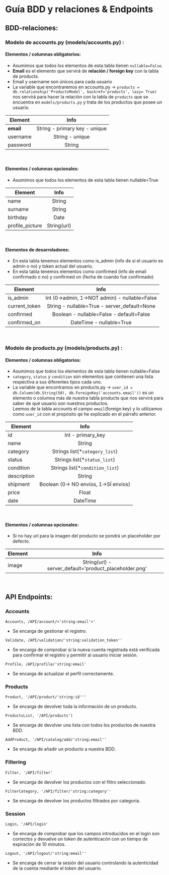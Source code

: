 # Guía BDD y relaciones & Endpoints
## BDD-relaciones:
### Modelo de accounts.py (models/accounts.py) :

#### Elementos / columnas obligatorios:

- Asumimos que todos los elementos de esta tabla tienen `nullable=False`.
- **Email** es el elemento que servirá de **relacíón / foreign key** con la tabla de products.
- Email y username son únicos para cada usuario
- La variable que encontraremos en accounts.py -> `products = db.relationship('ProductsModel', backref='products', lazy=
  True)` nos servirá para hacer la relación con la tabla de `products` que se encuentra en `models/products.py` y trata
  de los productos que posee un usuario.

| Element   |             Info              |
|-----------|:-----------------------------:|
| **email** | String - primary key - unique |
| username  |        String - unique        |
| password  |            String             |
 
<br>

#### Elementos / columnas opcionales:

- Asumimos que todos los elementos de esta tabla tienen nullable=True

| Element         |    Info     |
|-----------------|:-----------:|
| name            |   String    |
| surname         |   String    |
| birthday        |    Date     |
| profile_picture | String(url) |
 
<br>

#### Elementos de desarroladores:

- En esta tabla tenemos elementos como is_admin (info de si el usuario es admin o no) y token actual del usuario.
- En esta tabla tenemos elementos como confirmed (info de email confirmado o no) y confirmed on (fecha de cuando fue confirmado)

| Element       |                     Info                      |
|---------------|:---------------------------------------------:|
| is_admin      | Int (0->admin, 1->NOT admin) - nullable=False |
| current_token | String - nullable=True - server_default=None  |
| confirmed     |   Boolean - nullable=False - default=False    |
| confirmed_on  |           DateTime - nullable=True            |

<br>

###  Modelo de products.py (models/products.py) :

#### Elementos / columnas obligatorios:

- Asumimos que todos los elementos de esta tabla tienen nullable=False
- `category`, `status` y `condition` son elementos que contienen una lista respectiva a sus diferentes tipos cada uno.
- La variable que encontramos en products.py -> `user_id = db.Column(db.String(50), db.ForeignKey('accounts.email'))` 
  es un elemento o columna más de nuestra tabla products que nos servirá para saber de qué usuario son nuestros
  productos. <br>
  Leemos de la tabla accounts el campo `email`(foreign key)  y lo utilizamos como `user_id` con el propósito qe he
  explicado en el párrafo anterior.

| Element     |                 Info                  |
|-------------|:-------------------------------------:|
| id          |           Int - primary_key           |
| name        |                String                 |
| category    |    Strings list(*`category_list`)     |
| status      |     Strings list(*`status_list`)      |
| condition   |    Strings list(*`condition_list`)    |
| description |                String                 |
| shipment    | Boolean (0-> NO envíos, 1->SÍ envíos) |
| price       |                 Float                 |
| date        |               DateTime                |

<br>

#### Elementos / columnas opcionales:

- Si no hay url para la imagen del producto se pondrá un placeholder por defecto.

| Element |                          Info                           |
|---------|:-------------------------------------------------------:|
| image   | String(url) - server_default='product_placeholder.png'  |

<br>

## API Endpoints:

### Accounts
`Accounts, /API/account/<'string:email'>'` <br>

- Se encarga de gestionar el registro.

`Validate, /API/validation/'string:validation_token''` <br>

- Se encarga de comprobar si la nueva cuenta registrada está verificada para confirmar el registro y permitir al usuario
  iniciar sesión.

`Profile, /API/profile/'string:email'`

- Se encarga de actualizar el perfil correctamente.

### Products
`Product, '/API/product/'string:id'''`

- Se encarga de devolver toda la información de un producto.

`ProductsList, '/API/products')`

- Se encarga de devolver una lista con todos los productos de nuestra BDD.

`AddProduct, '/API/catalog/add/'string:email''`

- Se encarga de añadir un producto a nuestra BDD.

### Filtering
`Filter, '/API/filter'`

- Se encarga de devolver los productos con el filtro seleccionado.

`FilterCategory, '/API/filter/'string:category''`

- Se encarga de devolver los productos filtrados por categoría.

### Session
`Login, '/API/login'`

- Se encarga de comprobar que los campos introducidos en el login son correctos y devuelve un token de autenticacón con
  un tiempo de expiración de 10 minutos.

`Logout, '/API/logout/'string:email''`

- Se encarga de cerrar la sesión del usuario controlando la autenticidad de la cuenta mediante el token del usuario.